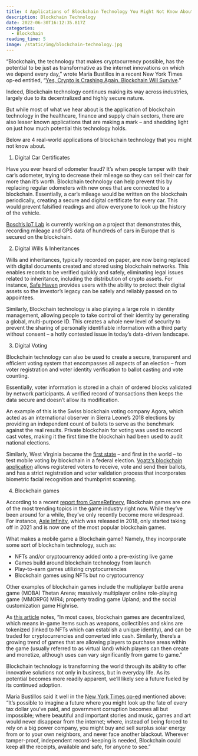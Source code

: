 ```yaml
---
title: 4 Applications of Blockchain Technology You Might Not Know About
description: Blockchain Technology
date: 2022-06-30T16:12:35.817Z
categories:
  - Blockchain
reading_time: 5
image: /static/img/blockchain-technology.jpg
---
```

“Blockchain, the technology that makes cryptocurrency possible, has the potential to be just as transformative as the internet innovations on which we depend every day,” wrote Maria Bustillos in a recent New York Times op-ed entitled, “[Yes, Crypto is Crashing Again. Blockchain Will Survive](https://www.nytimes.com/2022/06/16/opinion/crypto-terra-luna-blockchain.html).”

Indeed, Blockchain technology continues making its way across industries, largely due to its decentralized and highly secure nature. 

But while most of what we hear about is the application of blockchain technology in the healthcare, finance and supply chain sectors, there are also lesser known applications that are making a mark – and shedding light on just how much potential this technology holds. 

Below are 4 real-world applications of blockchain technology that you might not know about.

1. Digital Car Certificates

Have you ever heard of odometer fraud? It’s when people tamper with their car’s odometer, trying to decrease their mileage so they can sell their car for more than it’s worth. Blockchain technology can help prevent this by replacing regular odometers with new ones that are connected to a blockchain. Essentially, a car’s mileage would be written on the blockchain periodically, creating a secure and digital certificate for every car. This would prevent falsified readings and allow everyone to look up the history of the vehicle. 

[Bosch’s IoT Lab](https://www.iot-lab.ch/projects-bitcoinblockchain/odometer-on-the-blockchain/) is currently working on a project that demonstrates this, recording mileage and GPS data of hundreds of cars in Europe that is secured on the blockchain. 

2. Digital Wills & Inheritances 

Wills and inheritances, typically recorded on paper, are now being replaced with digital documents created and stored using blockchain networks. This enables records to be verified quickly and safely, eliminating legal issues related to inheritance, including the distribution of crypto assets. For instance, [Safe Haven](https://safehaven.io/company/) provides users with the ability to protect their digital assets so the investor’s legacy can be safely and reliably passed on to appointees.

Similarly, Blockchain technology is also playing a large role in identity management, allowing people to take control of their identity by generating a global, multi-purpose ID. This creates a whole new level of security to prevent the sharing of personally identifiable information with a third party without consent – a hotly contested issue in today’s data-driven landscape. 

3. Digital Voting

Blockchain technology can also be used to create a secure, transparent and efficient voting system that encompasses all aspects of an election – from voter registration and voter identity verification to ballot casting and vote counting.

Essentially, voter information is stored in a chain of ordered blocks validated by network participants. A verified record of transactions then keeps the data secure and doesn’t allow its modification. 

An example of this is the Swiss blockchain voting company Agora, which acted as an international observer in Sierra Leone’s 2018 elections by providing an independent count of ballots to serve as the benchmark against the real results. Private blockchain for voting was used to record cast votes, making it the first time the blockchain had been used to audit national elections.

Similarly, West Virginia became the [first state](https://www.govtech.com/biz/west-virginia-becomes-first-state-to-test-mobile-voting-by-blockchain-in-a-federal-election.html) – and first in the world – to test mobile voting by blockchain in a federal election. [Voatz’s blockchain application](https://voatz.com/) allows registered voters to receive, vote and send their ballots, and has a strict registration and voter validation process that incorporates biometric facial recognition and thumbprint scanning.

4. Blockchain games

According to a recent [report from GameRefinery](https://venturebeat.com/2022/06/21/gamerefinery-analyzes-how-mobile-games-are-using-blockchain-tech/), Blockchain games are one of the most trending topics in the game industry right now. While they’ve been around for a while, they’ve only recently become more widespread. For instance, [Axie Infinity](https://axieinfinity.com/), which was released in 2018, only started taking off in 2021 and is now one of the most popular blockchain games.

What makes a mobile game a Blockchain game? Namely, they incorporate some sort of blockchain technology, such as: 

* NFTs and/or cryptocurrency added onto a pre-existing live game
* Games build around blockchain technology from launch
* Play-to-earn games utilizing cryptocurrencies
* Blockchain games using NFTs but no cryptocurrency

Other examples of blockchain games include the multiplayer battle arena game (MOBA) Thetan Arena; massively multiplayer online role-playing game (MMORPG) MIR4; property trading game Upland; and the social customization game Highrise. 

As [this article](https://venturebeat.com/2022/06/21/gamerefinery-analyzes-how-mobile-games-are-using-blockchain-tech/) notes, “In most cases, blockchain games are decentralized, which means in-game items such as weapons, collectibles and skins are tokenized (linked to NFTs which can establish a unique identity), and can be traded for cryptocurrencies and converted into cash. Similarly, there’s a growing trend of games that are allowing players to purchase areas within the game (usually referred to as virtual land) which players can then create and monetize, although uses can vary significantly from game to game.”

Blockchain technology is transforming the world through its ability to offer innovative solutions not only in business, but in everyday life. As its potential becomes more readily apparent, we’ll likely see a future fueled by its continued adoption.

Maria Bustillos said it well in the [New York Times op-ed](https://www.nytimes.com/2022/06/16/opinion/crypto-terra-luna-blockchain.html) mentioned above: “It’s possible to imagine a future where you might look up the fate of every tax dollar you’ve paid, and government corruption becomes all but impossible; where beautiful and important stories and music, games and art would never disappear from the internet; where, instead of being forced to rely on a big power company, you might buy and sell surplus solar energy from or to your own neighbors, and never face another blackout. Wherever tamper-proof, independent record-keeping is needed, Blockchain could keep all the receipts, available and safe, for anyone to see.”